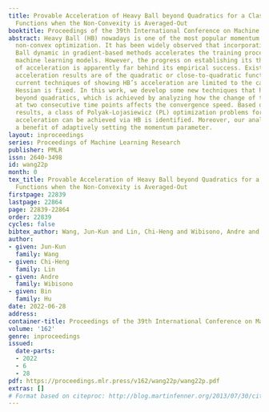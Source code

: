 ```yaml
---
title: Provable Acceleration of Heavy Ball beyond Quadratics for a Class of Polyak-Lojasiewicz
  Functions when the Non-Convexity is Averaged-Out
booktitle: Proceedings of the 39th International Conference on Machine Learning
abstract: Heavy Ball (HB) nowadays is one of the most popular momentum methods in
  non-convex optimization. It has been widely observed that incorporating the Heavy
  Ball dynamic in gradient-based methods accelerates the training process of modern
  machine learning models. However, the progress on establishing its theoretical foundation
  of acceleration is apparently far behind its empirical success. Existing provable
  acceleration results are of the quadratic or close-to-quadratic functions, as the
  current techniques of showing HB’s acceleration are limited to the case when the
  Hessian is fixed. In this work, we develop some new techniques that help show acceleration
  beyond quadratics, which is achieved by analyzing how the change of the Hessian
  at two consecutive time points affects the convergence speed. Based on our technical
  results, a class of Polyak-Lojasiewicz (PL) optimization problems for which provable
  acceleration can be achieved via HB is identified. Moreover, our analysis demonstrates
  a benefit of adaptively setting the momentum parameter.
layout: inproceedings
series: Proceedings of Machine Learning Research
publisher: PMLR
issn: 2640-3498
id: wang22p
month: 0
tex_title: Provable Acceleration of Heavy Ball beyond Quadratics for a Class of Polyak-Lojasiewicz
  Functions when the Non-Convexity is Averaged-Out
firstpage: 22839
lastpage: 22864
page: 22839-22864
order: 22839
cycles: false
bibtex_author: Wang, Jun-Kun and Lin, Chi-Heng and Wibisono, Andre and Hu, Bin
author:
- given: Jun-Kun
  family: Wang
- given: Chi-Heng
  family: Lin
- given: Andre
  family: Wibisono
- given: Bin
  family: Hu
date: 2022-06-28
address:
container-title: Proceedings of the 39th International Conference on Machine Learning
volume: '162'
genre: inproceedings
issued:
  date-parts:
  - 2022
  - 6
  - 28
pdf: https://proceedings.mlr.press/v162/wang22p/wang22p.pdf
extras: []
# Format based on citeproc: http://blog.martinfenner.org/2013/07/30/citeproc-yaml-for-bibliographies/
---
```

